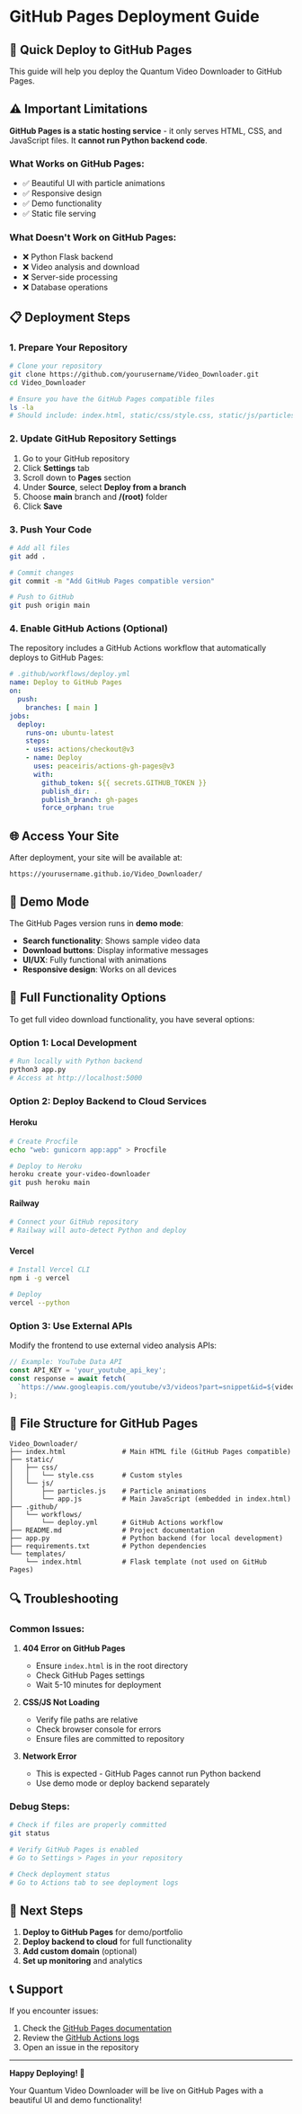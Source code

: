 # GitHub Pages Deployment Guide

## 🚀 Quick Deploy to GitHub Pages

This guide will help you deploy the Quantum Video Downloader to GitHub Pages.

## ⚠️ Important Limitations

**GitHub Pages is a static hosting service** - it only serves HTML, CSS, and JavaScript files. It **cannot run Python backend code**.

### What Works on GitHub Pages:
- ✅ Beautiful UI with particle animations
- ✅ Responsive design
- ✅ Demo functionality
- ✅ Static file serving

### What Doesn't Work on GitHub Pages:
- ❌ Python Flask backend
- ❌ Video analysis and download
- ❌ Server-side processing
- ❌ Database operations

## 📋 Deployment Steps

### 1. Prepare Your Repository

```bash
# Clone your repository
git clone https://github.com/yourusername/Video_Downloader.git
cd Video_Downloader

# Ensure you have the GitHub Pages compatible files
ls -la
# Should include: index.html, static/css/style.css, static/js/particles.js
```

### 2. Update GitHub Repository Settings

1. Go to your GitHub repository
2. Click **Settings** tab
3. Scroll down to **Pages** section
4. Under **Source**, select **Deploy from a branch**
5. Choose **main** branch and **/(root)** folder
6. Click **Save**

### 3. Push Your Code

```bash
# Add all files
git add .

# Commit changes
git commit -m "Add GitHub Pages compatible version"

# Push to GitHub
git push origin main
```

### 4. Enable GitHub Actions (Optional)

The repository includes a GitHub Actions workflow that automatically deploys to GitHub Pages:

```yaml
# .github/workflows/deploy.yml
name: Deploy to GitHub Pages
on:
  push:
    branches: [ main ]
jobs:
  deploy:
    runs-on: ubuntu-latest
    steps:
    - uses: actions/checkout@v3
    - name: Deploy
      uses: peaceiris/actions-gh-pages@v3
      with:
        github_token: ${{ secrets.GITHUB_TOKEN }}
        publish_dir: .
        publish_branch: gh-pages
        force_orphan: true
```

## 🌐 Access Your Site

After deployment, your site will be available at:
```
https://yourusername.github.io/Video_Downloader/
```

## 🔧 Demo Mode

The GitHub Pages version runs in **demo mode**:

- **Search functionality**: Shows sample video data
- **Download buttons**: Display informative messages
- **UI/UX**: Fully functional with animations
- **Responsive design**: Works on all devices

## 🚀 Full Functionality Options

To get full video download functionality, you have several options:

### Option 1: Local Development
```bash
# Run locally with Python backend
python3 app.py
# Access at http://localhost:5000
```

### Option 2: Deploy Backend to Cloud Services

#### Heroku
```bash
# Create Procfile
echo "web: gunicorn app:app" > Procfile

# Deploy to Heroku
heroku create your-video-downloader
git push heroku main
```

#### Railway
```bash
# Connect your GitHub repository
# Railway will auto-detect Python and deploy
```

#### Vercel
```bash
# Install Vercel CLI
npm i -g vercel

# Deploy
vercel --python
```

### Option 3: Use External APIs

Modify the frontend to use external video analysis APIs:

```javascript
// Example: YouTube Data API
const API_KEY = 'your_youtube_api_key';
const response = await fetch(
  `https://www.googleapis.com/youtube/v3/videos?part=snippet&id=${videoId}&key=${API_KEY}`
);
```

## 📁 File Structure for GitHub Pages

```
Video_Downloader/
├── index.html              # Main HTML file (GitHub Pages compatible)
├── static/
│   ├── css/
│   │   └── style.css       # Custom styles
│   └── js/
│       ├── particles.js    # Particle animations
│       └── app.js          # Main JavaScript (embedded in index.html)
├── .github/
│   └── workflows/
│       └── deploy.yml      # GitHub Actions workflow
├── README.md               # Project documentation
├── app.py                  # Python backend (for local development)
├── requirements.txt        # Python dependencies
└── templates/
    └── index.html          # Flask template (not used on GitHub Pages)
```

## 🔍 Troubleshooting

### Common Issues:

1. **404 Error on GitHub Pages**
   - Ensure `index.html` is in the root directory
   - Check GitHub Pages settings
   - Wait 5-10 minutes for deployment

2. **CSS/JS Not Loading**
   - Verify file paths are relative
   - Check browser console for errors
   - Ensure files are committed to repository

3. **Network Error**
   - This is expected - GitHub Pages cannot run Python backend
   - Use demo mode or deploy backend separately

### Debug Steps:

```bash
# Check if files are properly committed
git status

# Verify GitHub Pages is enabled
# Go to Settings > Pages in your repository

# Check deployment status
# Go to Actions tab to see deployment logs
```

## 🎯 Next Steps

1. **Deploy to GitHub Pages** for demo/portfolio
2. **Deploy backend to cloud** for full functionality
3. **Add custom domain** (optional)
4. **Set up monitoring** and analytics

## 📞 Support

If you encounter issues:

1. Check the [GitHub Pages documentation](https://pages.github.com/)
2. Review the [GitHub Actions logs](https://github.com/yourusername/Video_Downloader/actions)
3. Open an issue in the repository

---

**Happy Deploying! 🚀**

Your Quantum Video Downloader will be live on GitHub Pages with a beautiful UI and demo functionality!
